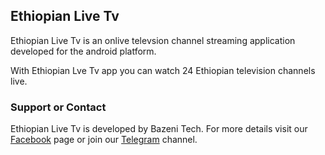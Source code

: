 ## Ethiopian Live Tv

Ethiopian Live Tv is an onlive televsion channel streaming application developed for the android platform.



With Ethiopian Lve Tv app you can watch 24 Ethiopian television channels live.



### Support or Contact

Ethiopian Live Tv is developed by Bazeni Tech. For more details visit our [Facebook](https://facebook.com/bazenitech) page or join our   [Telegram](https://t.me/joinchat/AAAAAFM2WbHe0JIWmSVa-w) channel.

